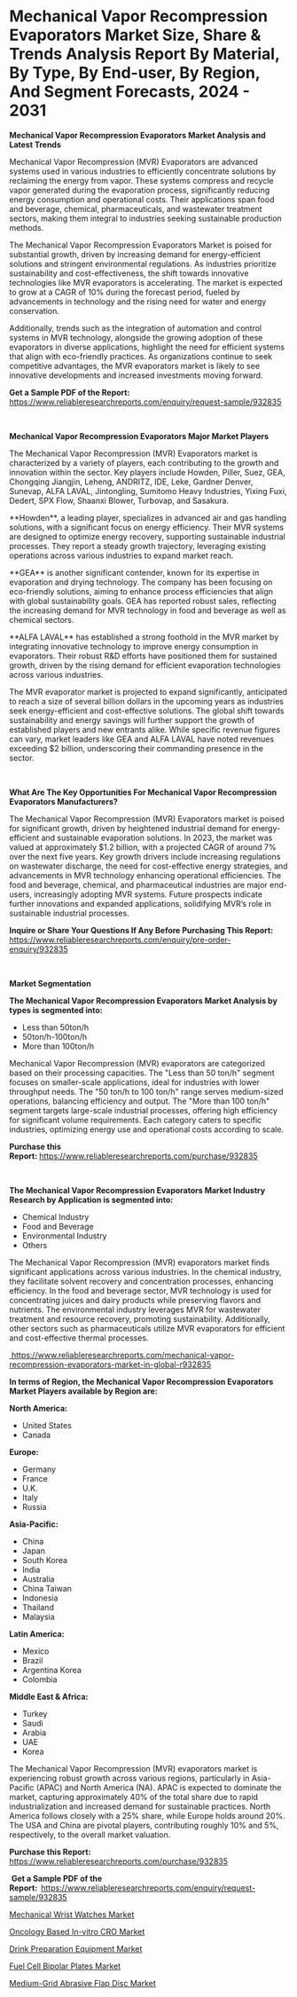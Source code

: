 <p><h1>Mechanical Vapor Recompression Evaporators Market Size, Share & Trends Analysis Report By Material, By Type, By End-user, By Region, And Segment Forecasts, 2024 - 2031</h1></p><p><strong>Mechanical Vapor Recompression Evaporators Market Analysis and Latest Trends</strong></p>
<p><p>Mechanical Vapor Recompression (MVR) Evaporators are advanced systems used in various industries to efficiently concentrate solutions by reclaiming the energy from vapor. These systems compress and recycle vapor generated during the evaporation process, significantly reducing energy consumption and operational costs. Their applications span food and beverage, chemical, pharmaceuticals, and wastewater treatment sectors, making them integral to industries seeking sustainable production methods.</p><p>The Mechanical Vapor Recompression Evaporators Market is poised for substantial growth, driven by increasing demand for energy-efficient solutions and stringent environmental regulations. As industries prioritize sustainability and cost-effectiveness, the shift towards innovative technologies like MVR evaporators is accelerating. The market is expected to grow at a CAGR of 10% during the forecast period, fueled by advancements in technology and the rising need for water and energy conservation.</p><p>Additionally, trends such as the integration of automation and control systems in MVR technology, alongside the growing adoption of these evaporators in diverse applications, highlight the need for efficient systems that align with eco-friendly practices. As organizations continue to seek competitive advantages, the MVR evaporators market is likely to see innovative developments and increased investments moving forward.</p></p>
<p><strong>Get a Sample PDF of the Report:&nbsp;</strong> <a href="https://www.reliableresearchreports.com/enquiry/request-sample/932835?utm_campaign=40&utm_medium=2&utm_source=Github&utm_content=ia&utm_term=03122024&utm_id=mechanical-vapor-recompression-evaporators">https://www.reliableresearchreports.com/enquiry/request-sample/932835</a></p>
<p>&nbsp;</p>
<p><strong>Mechanical Vapor Recompression Evaporators Major Market Players</strong></p>
<p><p>The Mechanical Vapor Recompression (MVR) Evaporators market is characterized by a variety of players, each contributing to the growth and innovation within the sector. Key players include Howden, Piller, Suez, GEA, Chongqing Jiangjin, Leheng, ANDRITZ, IDE, Leke, Gardner Denver, Sunevap, ALFA LAVAL, Jintongling, Sumitomo Heavy Industries, Yixing Fuxi, Dedert, SPX Flow, Shaanxi Blower, Turbovap, and Sasakura.</p><p>**Howden**, a leading player, specializes in advanced air and gas handling solutions, with a significant focus on energy efficiency. Their MVR systems are designed to optimize energy recovery, supporting sustainable industrial processes. They report a steady growth trajectory, leveraging existing operations across various industries to expand market reach.</p><p>**GEA** is another significant contender, known for its expertise in evaporation and drying technology. The company has been focusing on eco-friendly solutions, aiming to enhance process efficiencies that align with global sustainability goals. GEA has reported robust sales, reflecting the increasing demand for MVR technology in food and beverage as well as chemical sectors.</p><p>**ALFA LAVAL** has established a strong foothold in the MVR market by integrating innovative technology to improve energy consumption in evaporators. Their robust R&D efforts have positioned them for sustained growth, driven by the rising demand for efficient evaporation technologies across various industries.</p><p>The MVR evaporator market is projected to expand significantly, anticipated to reach a size of several billion dollars in the upcoming years as industries seek energy-efficient and cost-effective solutions. The global shift towards sustainability and energy savings will further support the growth of established players and new entrants alike. While specific revenue figures can vary, market leaders like GEA and ALFA LAVAL have noted revenues exceeding $2 billion, underscoring their commanding presence in the sector.</p></p>
<p>&nbsp;</p>
<p><strong>What Are The Key Opportunities For Mechanical Vapor Recompression Evaporators Manufacturers?</strong></p>
<p><p>The Mechanical Vapor Recompression (MVR) Evaporators market is poised for significant growth, driven by heightened industrial demand for energy-efficient and sustainable evaporation solutions. In 2023, the market was valued at approximately $1.2 billion, with a projected CAGR of around 7% over the next five years. Key growth drivers include increasing regulations on wastewater discharge, the need for cost-effective energy strategies, and advancements in MVR technology enhancing operational efficiencies. The food and beverage, chemical, and pharmaceutical industries are major end-users, increasingly adopting MVR systems. Future prospects indicate further innovations and expanded applications, solidifying MVR’s role in sustainable industrial processes.</p></p>
<p><strong>Inquire or Share Your Questions If Any Before Purchasing This Report:</strong> <a href="https://www.reliableresearchreports.com/enquiry/pre-order-enquiry/932835?utm_campaign=40&utm_medium=2&utm_source=Github&utm_content=ia&utm_term=03122024&utm_id=mechanical-vapor-recompression-evaporators">https://www.reliableresearchreports.com/enquiry/pre-order-enquiry/932835</a></p>
<p>&nbsp;</p>
<p><strong>Market Segmentation</strong></p>
<p><strong>The Mechanical Vapor Recompression Evaporators Market Analysis by types is segmented into:</strong></p>
<p><ul><li>Less than 50ton/h</li><li>50ton/h-100ton/h</li><li>More than 100ton/h</li></ul></p>
<p><p>Mechanical Vapor Recompression (MVR) evaporators are categorized based on their processing capacities. The "Less than 50 ton/h" segment focuses on smaller-scale applications, ideal for industries with lower throughput needs. The "50 ton/h to 100 ton/h" range serves medium-sized operations, balancing efficiency and output. The "More than 100 ton/h" segment targets large-scale industrial processes, offering high efficiency for significant volume requirements. Each category caters to specific industries, optimizing energy use and operational costs according to scale.</p></p>
<p><strong>Purchase this Report:&nbsp;</strong><a href="https://www.reliableresearchreports.com/purchase/932835?utm_campaign=40&utm_medium=2&utm_source=Github&utm_content=ia&utm_term=03122024&utm_id=mechanical-vapor-recompression-evaporators">https://www.reliableresearchreports.com/purchase/932835</a></p>
<p>&nbsp;</p>
<p><strong>The Mechanical Vapor Recompression Evaporators Market Industry Research by Application is segmented into:</strong></p>
<p><ul><li>Chemical Industry</li><li>Food and Beverage</li><li>Environmental Industry</li><li>Others</li></ul></p>
<p><p>The Mechanical Vapor Recompression (MVR) evaporators market finds significant applications across various industries. In the chemical industry, they facilitate solvent recovery and concentration processes, enhancing efficiency. In the food and beverage sector, MVR technology is used for concentrating juices and dairy products while preserving flavors and nutrients. The environmental industry leverages MVR for wastewater treatment and resource recovery, promoting sustainability. Additionally, other sectors such as pharmaceuticals utilize MVR evaporators for efficient and cost-effective thermal processes.</p></p>
<p><a href="https://www.reliableresearchreports.com/mechanical-vapor-recompression-evaporators-market-in-global-r932835?utm_campaign=40&utm_medium=2&utm_source=Github&utm_content=ia&utm_term=03122024&utm_id=mechanical-vapor-recompression-evaporators">&nbsp;https://www.reliableresearchreports.com/mechanical-vapor-recompression-evaporators-market-in-global-r932835</a></p>
<p><strong>In terms of Region, the Mechanical Vapor Recompression Evaporators Market Players available by Region are:</strong></p>
<p>
    <p> <strong> North America: </strong>
        <ul>
            <li>United States</li>
            <li>Canada</li>
        </ul>
        </p> 
    <p> <strong> Europe: </strong>
        <ul>
            <li>Germany</li>
            <li>France</li>
            <li>U.K.</li>
            <li>Italy</li>
            <li>Russia</li>
        </ul>
        </p> 
    <p> <strong> Asia-Pacific: </strong>
        <ul>
            <li>China</li>
            <li>Japan</li>
            <li>South Korea</li>
            <li>India</li>
            <li>Australia</li>
            <li>China Taiwan</li>
            <li>Indonesia</li>
            <li>Thailand</li>
            <li>Malaysia</li>
        </ul>
        </p> 
    <p> <strong> Latin America: </strong>
        <ul>
            <li>Mexico</li>
            <li>Brazil</li>
            <li>Argentina Korea</li>
            <li>Colombia</li>
        </ul>
        </p> 
    <p> <strong> Middle East & Africa: </strong>
        <ul>
            <li>Turkey</li>
            <li>Saudi</li>
            <li>Arabia</li>
            <li>UAE</li>
            <li>Korea</li>
        </ul>
    </p>
    </p>
<p><p>The Mechanical Vapor Recompression (MVR) evaporators market is experiencing robust growth across various regions, particularly in Asia-Pacific (APAC) and North America (NA). APAC is expected to dominate the market, capturing approximately 40% of the total share due to rapid industrialization and increased demand for sustainable practices. North America follows closely with a 25% share, while Europe holds around 20%. The USA and China are pivotal players, contributing roughly 10% and 5%, respectively, to the overall market valuation.</p></p>
<p><strong>Purchase this Report: </strong><a href="https://www.reliableresearchreports.com/purchase/932835?utm_campaign=40&utm_medium=2&utm_source=Github&utm_content=ia&utm_term=03122024&utm_id=mechanical-vapor-recompression-evaporators">https://www.reliableresearchreports.com/purchase/932835</a></p>
<p>&nbsp;<strong>Get a Sample PDF of the Report:&nbsp;&nbsp;</strong><a href="https://www.reliableresearchreports.com/enquiry/request-sample/932835?utm_campaign=40&utm_medium=2&utm_source=Github&utm_content=ia&utm_term=03122024&utm_id=mechanical-vapor-recompression-evaporators">https://www.reliableresearchreports.com/enquiry/request-sample/932835</a></p>
<p><strong></strong></p>
<p><p><a href="https://www.linkedin.com/pulse/mechanical-wrist-watches-market-size-global-industry-analysis-kkfde?utm_campaign=40&utm_medium=2&utm_source=Github&utm_content=ia&utm_term=03122024&utm_id=mechanical-vapor-recompression-evaporators">Mechanical Wrist Watches Market</a></p><p><a href="https://issuu.com/reportprime-2/docs/oncology-based-in-vitro-cro-market-size-2030.pptx?utm_campaign=40&utm_medium=2&utm_source=Github&utm_content=ia&utm_term=03122024&utm_id=mechanical-vapor-recompression-evaporators">Oncology Based In-vitro CRO Market</a></p><p><a href="https://github.com/ParvinKhatun77/Market-Research-Report-List-1/blob/main/drink-preparation-equipment-market.md?utm_campaign=40&utm_medium=2&utm_source=Github&utm_content=ia&utm_term=03122024&utm_id=mechanical-vapor-recompression-evaporators">Drink Preparation Equipment Market</a></p><p><a href="https://issuu.com/reportprime-2/docs/fuel-cell-bipolar-plates-market-size-2030.pptx?utm_campaign=40&utm_medium=2&utm_source=Github&utm_content=ia&utm_term=03122024&utm_id=mechanical-vapor-recompression-evaporators">Fuel Cell Bipolar Plates Market</a></p><p><a href="https://github.com/abbislposival/Market-Research-Report-List-1/blob/main/medium-grid-abrasive-flap-disc-market.md?utm_campaign=40&utm_medium=2&utm_source=Github&utm_content=ia&utm_term=03122024&utm_id=mechanical-vapor-recompression-evaporators">Medium-Grid Abrasive Flap Disc Market</a></p></p>